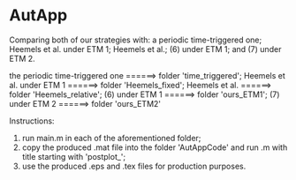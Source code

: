 # AutApp
Comparing both of our strategies with: a periodic time-triggered one; Heemels et al. under ETM 1; Heemels et al.; (6) under ETM 1; and (7) under ETM 2.

the periodic time-triggered one ======> folder 'time_triggered';
Heemels et al. under ETM 1      ======> folder 'Heemels_fixed';
Heemels et al.                  ======> folder 'Heemels_relative';
(6) under ETM 1                 ======> folder 'ours_ETM1';
(7) under ETM 2                 ======> folder 'ours_ETM2'

Instructions:
1. run main.m in each of the aforementioned folder;
2. copy the produced .mat file into the folder 'AutAppCode' and run .m with title starting with 'postplot_';
3. use the produced .eps and .tex files for production purposes.
